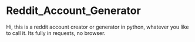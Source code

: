 # Reddit_Account_Generator
Hi, this is a reddit account creator or generator in python, whatever you like to call it. Its fully in requests, no browser.
